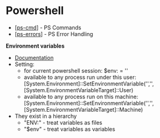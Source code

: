 # Powershell

- [[ps-cmd]] - PS Commands
- [[ps-errors]] - PS Error Handling


**Environment variables**
* [Documentation](https://docs.microsoft.com/en-us/powershell/module/microsoft.powershell.core/about/about_environment_variables?view=powershell-7)
* Setting: 
  * for current powershell session: $env:<variablename> = ''
  * available to any process run under this user: [System.Environment]::SetEnvironmentVariable('<variableName>','<variableValue>',[System.EnvironmentVariableTarget]::User)
  * available to any process run on this machine:  [System.Environment]::SetEnvironmentVariable('<variableName>','<variableValue>',[System.EnvironmentVariableTarget]::Machine)
*  They exist in a hierarchy
   * "ENV:" - treat variables as files
   * "$env" - treat variables as variables



[//begin]: # "Autogenerated link references for markdown compatibility"
[ps-cmd]: ps-cmd "Powershell Commands"
[ps-errors]: ps-errors "Powershell Errors"
[//end]: # "Autogenerated link references"